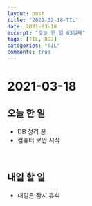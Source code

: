 ```yaml
---
layout: post
title: "2021-03-18-TIL"
date: 2021-03-18
excerpt: "오늘 한 일 63일째"
tags: [TIL, BOJ]
categories: "TIL"
comments: true
---
```


# 2021-03-18

## 오늘 한 일    
- DB 정리 끝
- 컴퓨터 보안 시작

<br>

## 내일 할 일
- 내일은 잠시 휴식